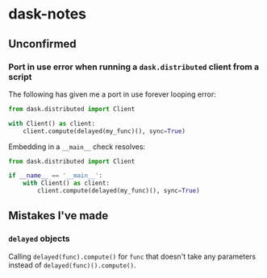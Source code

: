 # dask-notes

## Unconfirmed

### Port in use error when running a `dask.distributed` client from a script

The following has given me a port in use forever looping error:

```python
from dask.distributed import Client

with Client() as client:
    client.compute(delayed(my_func)(), sync=True)
```

Embedding in a `__main__` check resolves:

```python
from dask.distributed import Client

if __name__ == '__main__':
    with Client() as client:
        client.compute(delayed(my_func)(), sync=True)
```

## Mistakes I've made

### `delayed` objects

Calling `delayed(func).compute()` for `func` that doesn't take any parameters instead of `delayed(func)().compute()`.
